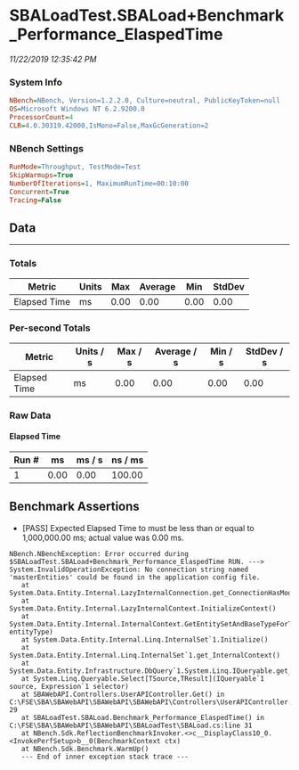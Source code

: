﻿# SBALoadTest.SBALoad+Benchmark_Performance_ElaspedTime
_11/22/2019 12:35:42 PM_
### System Info
```ini
NBench=NBench, Version=1.2.2.0, Culture=neutral, PublicKeyToken=null
OS=Microsoft Windows NT 6.2.9200.0
ProcessorCount=4
CLR=4.0.30319.42000,IsMono=False,MaxGcGeneration=2
```

### NBench Settings
```ini
RunMode=Throughput, TestMode=Test
SkipWarmups=True
NumberOfIterations=1, MaximumRunTime=00:10:00
Concurrent=True
Tracing=False
```

## Data
-------------------

### Totals
|          Metric |           Units |             Max |         Average |             Min |          StdDev |
|---------------- |---------------- |---------------- |---------------- |---------------- |---------------- |
|    Elapsed Time |              ms |            0.00 |            0.00 |            0.00 |            0.00 |

### Per-second Totals
|          Metric |       Units / s |         Max / s |     Average / s |         Min / s |      StdDev / s |
|---------------- |---------------- |---------------- |---------------- |---------------- |---------------- |
|    Elapsed Time |              ms |            0.00 |            0.00 |            0.00 |            0.00 |

### Raw Data
#### Elapsed Time
|           Run # |              ms |          ms / s |         ns / ms |
|---------------- |---------------- |---------------- |---------------- |
|               1 |            0.00 |            0.00 |          100.00 |


## Benchmark Assertions

* [PASS] Expected Elapsed Time to must be less than or equal to 1,000,000.00 ms; actual value was 0.00 ms.

```
NBench.NBenchException: Error occurred during $SBALoadTest.SBALoad+Benchmark_Performance_ElaspedTime RUN. ---> System.InvalidOperationException: No connection string named 'masterEntities' could be found in the application config file.
   at System.Data.Entity.Internal.LazyInternalConnection.get_ConnectionHasModel()
   at System.Data.Entity.Internal.LazyInternalContext.InitializeContext()
   at System.Data.Entity.Internal.InternalContext.GetEntitySetAndBaseTypeForType(Type entityType)
   at System.Data.Entity.Internal.Linq.InternalSet`1.Initialize()
   at System.Data.Entity.Internal.Linq.InternalSet`1.get_InternalContext()
   at System.Data.Entity.Infrastructure.DbQuery`1.System.Linq.IQueryable.get_Provider()
   at System.Linq.Queryable.Select[TSource,TResult](IQueryable`1 source, Expression`1 selector)
   at SBAWebAPI.Controllers.UserAPIController.Get() in C:\FSE\SBA\SBAWebAPI\SBAWebAPI\SBAWebAPI\Controllers\UserAPIController.cs:line 29
   at SBALoadTest.SBALoad.Benchmark_Performance_ElaspedTime() in C:\FSE\SBA\SBAWebAPI\SBAWebAPI\SBALoadTest\SBALoad.cs:line 31
   at NBench.Sdk.ReflectionBenchmarkInvoker.<>c__DisplayClass10_0.<InvokePerfSetup>b__0(BenchmarkContext ctx)
   at NBench.Sdk.Benchmark.WarmUp()
   --- End of inner exception stack trace ---
```

